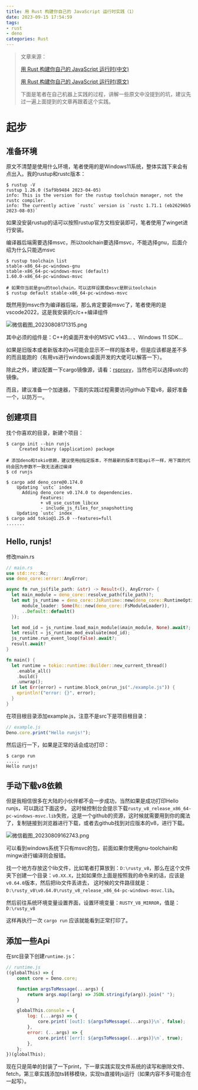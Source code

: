 ```yaml
---
title: 用 Rust 构建你自己的 JavaScript 运行时实践（1）
date: 2023-09-15 17:54:59
tags:
- rust
- deno
categories: Rust
---
```


> 文章来源：
> 
> [用 Rust 构建你自己的 JavaScript 运行时(中文)](https://juejin.cn/post/7262693723493662777)
> 
> [用 Rust 构建你自己的 JavaScript 运行时(原文)](https://deno.com/blog/roll-your-own-javascript-runtime)
> 
> 下面是笔者在自己机器上实践的过程，讲解一些原文中没提到的坑，建议先过一遍上面提到的文章再跟着这个实践。

<!-- more -->

# 起步

## 准备环境
原文不清楚是使用什么环境，笔者使用的是Windows11系统，整体实践下来会有点出入。我的rustup和rustc版本：
```
$ rustup -V
rustup 1.26.0 (5af9b9484 2023-04-05)
info: This is the version for the rustup toolchain manager, not the rustc compiler.
info: The currently active `rustc` version is `rustc 1.71.1 (eb26296b5 2023-08-03)`
```

如果没安装rustup的话可以按照rustup官方文档安装即可，笔者使用了winget进行安装。

编译器后端需要选择msvc，所以toolchain要选择msvc，不能选择gnu，后面介绍为什么只能选msvc
```
$ rustup toolchain list
stable-x86_64-pc-windows-gnu
stable-x86_64-pc-windows-msvc (default)
1.60.0-x86_64-pc-windows-msvc

# 如果你当前是gnu的toolchain，可以这样设置成msvc是默认toolchain
$ rustup default stable-x86_64-pc-windows-msvc
```

既然用到msvc作为编译器后端，那么肯定要装msvc了，笔者使用的是vscode2022，这是我安装的c/c++编译组件


![微信截图_20230808171315.png](https://p3-juejin.byteimg.com/tos-cn-i-k3u1fbpfcp/4ae9903e39aa47b5bb5a8c9c599bc8c1~tplv-k3u1fbpfcp-watermark.image?)

其中必须的组件是：C++的桌面开发中的MSVC v143... 、Windows 11 SDK...

如果是旧版本或者新版本的vs可能会显示不一样的版本号，但是应该都是差不多的而且能跑的（有用vs进行windows桌面开发的大佬可以解答一下）。

除此之外，建议配置一下cargo镜像源，请看：[rsproxy](https://rsproxy.cn)，当然也可以选择ustc的镜像。

而且，建议准备一个加速器，下面的实践过程需要访问github下载v8，最好准备一个，以防万一。

## 创建项目

找个你喜欢的目录，新建个项目：
```
$ cargo init --bin runjs
     Created binary (application) package
     
# 添加deno和tokio依赖，建议使用@指定版本，不然最新的版本可能api不一样，用下面的代码会因为参数不一致无法通过编译
$ cd runjs

$ cargo add deno_core@0.174.0
    Updating `ustc` index
      Adding deno_core v0.174.0 to dependencies.
             Features:
             + v8_use_custom_libcxx
             - include_js_files_for_snapshotting
    Updating `ustc` index
$ cargo add tokio@1.25.0 --features=full
.......
```

## Hello, runjs!
修改main.rs

```rust main.rs
// main.rs
use std::rc::Rc;
use deno_core::error::AnyError;

async fn run_js(file_path: &str) -> Result<(), AnyError> {
  let main_module = deno_core::resolve_path(file_path)?;
  let mut js_runtime = deno_core::JsRuntime::new(deno_core::RuntimeOptions {
      module_loader: Some(Rc::new(deno_core::FsModuleLoader)),
      ..Default::default()
  });

  let mod_id = js_runtime.load_main_module(&main_module, None).await?;
  let result = js_runtime.mod_evaluate(mod_id);
  js_runtime.run_event_loop(false).await?;
  result.await?
}

fn main() {
  let runtime = tokio::runtime::Builder::new_current_thread()
    .enable_all()
    .build()
    .unwrap();
  if let Err(error) = runtime.block_on(run_js("./example.js")) {
    eprintln!("error: {}", error);
  }
}
```

在项目根目录添加example.js，注意不是src下是项目根目录：

```js example.js
// example.js
Deno.core.print("Hello runjs!");
```

然后运行一下，如果是正常的话会成功打印：

```
$ cargo run
.....
Hello runjs!
```

## 手动下载v8依赖
但是我相信很多在大陆的小伙伴都不会一步成功，当然如果是成功打印Hello runjs，可以跳过下面这步。
这时候控制台会提示下载`rusty_v8_release_x86_64-pc-windows-msvc.lib`失败，这是一个github的资源，这时候就需要用到你的魔法了，复制链接到浏览器进行下载，或者去github找到对应版本的v8，进行下载。


![微信截图_20230809162743.png](https://p9-juejin.byteimg.com/tos-cn-i-k3u1fbpfcp/27e97e34d71a4946a31aa88b28997e0c~tplv-k3u1fbpfcp-watermark.image?)

可以看到windows系统下只有msvc的包，前面如果你使用gnu-toolchain和mingw进行编译则会报错。

找一个地方存放这个lib文件，比如笔者打算放到：`D:\rusty_v8`，那么在这个文件夹下创建一个目录：`v0.XX.X`，比如如果你上面是按照我的命令来的话，应该是`v0.64.0`版本，然后把lib文件丢进去，
这时候的文件路径就是：`D:\rusty_v8\v0.64.0\rusty_v8_release_x86_64-pc-windows-msvc.lib`。

然后前往系统环境变量设置界面，设置环境变量：`RUSTY_V8_MIRROR`，值是：`D:\rusty_v8`

这样再执行一次 `cargo run` 应该就能看到正常打印了。

## 添加一些Api
在src目录下创建`runtime.js`：

```js src/runtime.js
// runtime.js
((globalThis) => {
    const core = Deno.core;

    function argsToMessage(...args) {
        return args.map((arg) => JSON.stringify(arg)).join(" ");
    }

    globalThis.console = {
        log: (...args) => {
            core.print(`[out]: ${argsToMessage(...args)}\n`, false);
        },
        error: (...args) => {
            core.print(`[err]: ${argsToMessage(...args)}\n`, true);
        },
    };
})(globalThis);
```

现在只是简单的封装了一下print，下一章实践实现文件系统的读写和删除文件、fetch，第三章实践添加ts转移模块，实现ts直接转js运行（如果内容不多可能合在一起写）。

